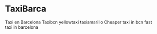 # TaxiBarca
Taxi en Barcelona
Taxibcn
yellowtaxi
taxiamarillo
Cheaper taxi in bcn
fast taxi in barcelona

